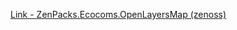 [Link - ZenPacks.Ecocoms.OpenLayersMap (zenoss)](https://github.com/zenoss/ZenPacks.Ecocoms.OpenLayersMap)
